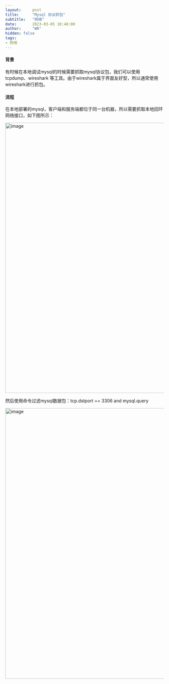```yaml
---
layout:     post
title:      "Mysql 协议抓包"
subtitle:   "网络"
date:       2023-03-05 10:48:00
author:     "WR"
hidden: false
tags:
- 网络
---
```


#### 背景

有时候在本地调试mysql的时候需要抓取mysql协议包，我们可以使用 tcpdump、wireshark 等工具。由于wireshark属于界面友好型，所以通常使用wireshark进行抓包。

#### 流程

在本地部署的mysql，客户端和服务端都位于同一台机器，所以需要抓取本地回环网络接口，如下图所示：

<img width="856" alt="image" src="https://user-images.githubusercontent.com/20272951/222939543-27a09541-0aef-4fda-950a-189ce3dda712.png">


然后使用命令过滤mysql数据包：tcp.dstport == 3306 and mysql.query

<img width="857" alt="image" src="https://user-images.githubusercontent.com/20272951/222939549-62020afe-e2cb-4a4c-9654-630ec01aee42.png">
